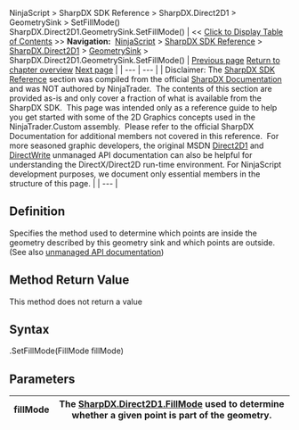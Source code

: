 ﻿
NinjaScript > SharpDX SDK Reference > SharpDX.Direct2D1 > GeometrySink > SetFillMode()
SharpDX.Direct2D1.GeometrySink.SetFillMode()
| << [Click to Display Table of Contents](sharpdx_direct2d1_geometrysink_setfillmode.md) >> **Navigation:**     [NinjaScript](ninjascript.md) > [SharpDX SDK Reference](sharpdx_sdk_reference.md) > [SharpDX.Direct2D1](sharpdx_direct2d1.md) > [GeometrySink](sharpdx_direct2d1_geometrysink.md) > SharpDX.Direct2D1.GeometrySink.SetFillMode() | [Previous page](sharpdx_direct2d1_geometrysink_endfigure.md) [Return to chapter overview](sharpdx_direct2d1_geometrysink.md) [Next page](sharpdx_direct2d1_gradientstop.md) |
| --- | --- |
| Disclaimer: The [SharpDX SDK Reference](sharpdx_sdk_reference.md) section was compiled from the official [SharpDX Documentation](http://sharpdx.org/) and was NOT authored by NinjaTrader.  The contents of this section are provided as-is and only cover a fraction of what is available from the SharpDX SDK.  This page was intended only as a reference guide to help you get started with some of the 2D Graphics concepts used in the NinjaTrader.Custom assembly.  Please refer to the official SharpDX Documentation for additional members not covered in this reference.  For more seasoned graphic developers, the original MSDN [Direct2D1](https://msdn.microsoft.com/en-us/library/windows/desktop/dd370990.aspx) and [DirectWrite](https://msdn.microsoft.com/en-us/library/windows/desktop/dd368038.aspx) unmanaged API documentation can also be helpful for understanding the DirectX/Direct2D run-time environment. For NinjaScript development purposes, we document only essential members in the structure of this page. |
| --- |

## Definition
Specifies the method used to determine which points are inside the geometry described by this geometry sink and which points are outside.
(See also [unmanaged API documentation](https://msdn.microsoft.com/en-us/library/dd316937.aspx))
 
## Method Return Value
This method does not return a value
 
## Syntax
<GeometrySink>.SetFillMode(FillMode fillMode)
## Parameters
| fillMode | The [SharpDX.Direct2D1.FillMode](sharpdx_direct2d1_fillmode.md) used to determine whether a given point is part of the geometry. |
| --- | --- |
